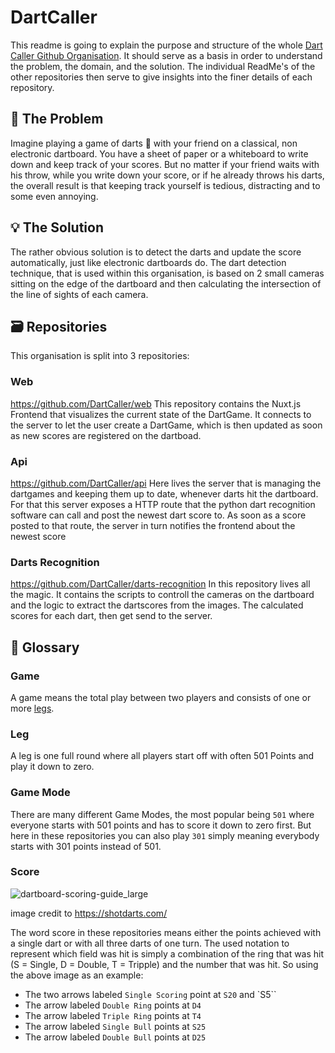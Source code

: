 # DartCaller
This readme is going to explain the purpose and structure of the whole [Dart Caller Github Organisation](https://github.com/DartCaller).
It should serve as a basis in order to understand the problem, the domain, and the solution. The individual ReadMe's of the other repositories then serve to give insights into the finer details of each repository.

## :thinking: The Problem
Imagine playing a game of darts :dart: with your friend on a classical, non electronic dartboard. You have a sheet of paper or a whiteboard to write down and keep track of your scores. But no matter if your friend waits with his throw, while you write down your score, or if he already throws his darts, the overall result is that keeping track yourself is tedious, distracting and to some even annoying.

## :bulb: The Solution
The rather obvious solution is to detect the darts and update the score automatically, just like electronic dartboards do. The dart detection technique, that is used within this organisation, is based on 2 small cameras sitting on the edge of the dartboard and then calculating the intersection of the line of sights of each camera.

## :card_file_box: Repositories
This organisation is split into 3 repositories:

### Web
https://github.com/DartCaller/web
This repository contains the Nuxt.js Frontend that visualizes the current state of the DartGame. It connects to the server to let the user create a DartGame, which is then updated as soon as new scores are registered on the dartboad.

### Api
https://github.com/DartCaller/api
Here lives the server that is managing the dartgames and keeping them up to date, whenever darts hit the dartboard. For that this server exposes a HTTP route that the python dart recognition software can call and post the newest dart score to. As soon as a score posted to that route, the server in turn notifies the frontend about the newest score

### Darts Recognition
https://github.com/DartCaller/darts-recognition
In this repository lives all the magic. It contains the scripts to controll the cameras on the dartboard and the logic to extract the dartscores from the images.
The calculated scores for each dart, then get send to the server.


## :book: Glossary
### Game
A game means the total play between two players and consists of one or more [legs](#legs).
### Leg
A leg is one full round where all players start off with often 501 Points and play it down to zero. 
### Game Mode
There are many different Game Modes, the most popular being `501` where everyone starts with 501 points and has to score it down to zero first. But here in these repositories you can also play `301` simply meaning everybody starts with 301 points instead of 501.

### Score
![dartboard-scoring-guide_large](https://user-images.githubusercontent.com/32591853/120363119-11c3ca80-c30c-11eb-91bc-ffe09da22058.jpeg)

image credit to https://shotdarts.com/

The word score in these repositories means either the points achieved with a single dart or with all three darts of one turn.
The used notation to represent which field was hit is simply a combination of the ring that was hit (S = Single, D = Double, T = Tripple) and the number that was hit. So using the above image as an example:
- The two arrows labeled `Single Scoring` point at `S20` and `S5``
- The arrow labeled `Double Ring` points at `D4`
- The arrow labeled `Triple Ring` points at `T4`
- The arrow labeled `Single Bull` points at `S25`
- The arrow labeled `Double Bull` points at `D25`

